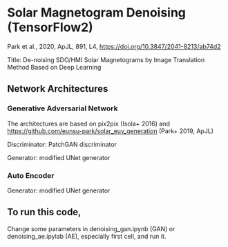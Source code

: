 # Solar Magnetogram Denoising (TensorFlow2)

Park et al., 2020, ApJL, 891, L4, https://doi.org/10.3847/2041-8213/ab74d2

Title: De-noising SDO/HMI Solar Magnetograms by Image Translation Method Based on Deep Learning

## Network Architectures

### Generative Adversarial Network

The architectures are based on pix2pix (Isola+ 2016) and https://github.com/eunsu-park/solar_euv_generation (Park+ 2019, ApJL)

Discriminator: PatchGAN discriminator

Generator: modified UNet generator

### Auto Encoder

Generator: modified UNet generator

## To run this code,

Change some parameters in denoising_gan.ipynb (GAN) or denoising_ae.ipylab (AE), especially first cell, and run it.
